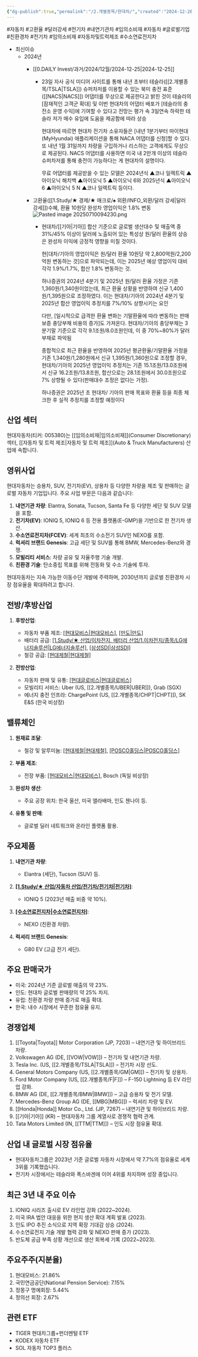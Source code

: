 ```yaml
---
{"dg-publish":true,"permalink":"/2.개별종목/현대차/","created":"2024-12-26T14:54:03.782+09:00","updated":"2025-07-29T21:37:05.443+09:00"}
---
```


#자동차 #고환율 #달러강세 #전기차 #내연기관차 #임의소비재 #자동차 #글로벌기업 #친환경차 #전기차 #임의소비재 #자동차및트럭제조 #수소연료전지차




- 최신이슈
	- 2024년
		- [[0.DAILY Invest/과거/2024/12월/2024-12-25\|2024-12-25]]
			- 23일 자사 공식 미디어 사이트를 통해 내년 초부터 테슬라([[2.개별종목/TSLA\|TSLA]]) 슈퍼차저를 이용할 수 있는 북미 충전 표준([[NACS\|NACS]]) 어댑터를 무상으로 제공한다고 밝힌 것이 테슬라의 [잠재적인 고객군 확대] 및 이번 현대차의 어댑터 배포가 [테슬라의 충전소 운영 수익]에 기여할 수 있다고 전망는 평가 속 3일연속 하락한 테슬라 저가 매수 유입에 도움을 제공함에 따라 상승
			  
			  현대차에 따르면 현대차 전기차 소유자들은 [내년 1분기부터 마이현대(MyHyundai) 애플리케이션을 통해 NACA 어댑터를 신청]할 수 있다. 또 내년 1월 31일까지 차량을 구입하거나 리스하는 고객에게도 무상으로 제공된다. NACS 어댑터를 사용하면 미국 내 2만개 이상의 테슬라 슈퍼차저를 통해 충전이 가능하다는 게 현대차의 설명이다.  
			  
			  무료 어댑터를 제공받을 수 있는 모델은 2024년식 ▲코나 일렉트릭 ▲아이오닉 해치백 ▲아이오닉 5 ▲아이오닉 6와 2025년식 ▲아이오닉 6 ▲아이오닉 5 N ▲코나 일렉트릭 등이다.  
			  
		- 고환율([[1.Study/★ 경제/★ 매크로/♠ 외환/INFO_외환/달러 강세\|달러 강세]])수혜, 환율 10원당 완성차 영업이익은 1.8% 변동![Pasted image 20250710094230.png](/img/user/attachments/Pasted%20image%2020250710094230.png)
			- 현대차/[[기아\|기아]] 합산 기준으로 글로벌 생산대수 및 매출액 중 31%/45% 이상이 달러에 노출되어 있는 특성상 원/달러 환율의 상승은 완성차 이익에 긍정적 영향을 미칠 것이다.
			  
			  현[대차/기아의 영업이익은 원/달러 환율 10원당 약 2,800억원/2,200억원 변동하는 것]으로 파악되는데, 이는 2025년 예상 영업이익 대비 각각 1.9%/1.7%, 합산 1.8% 변동하는 것.
			  
			  하나증권의 2024년 4분기 및 2025년 원/달러 환율 가정은 기존 1,360원/1,340원이었는데, 최근 환율 상황을 반영하여 신규 1,400원/1,395원으로 조정하였다. 이는 현대차/기아의 2024년 4분기 및 2025년 합산 영업이익 추정치를 7%/10% 상향시키는 요인
			  
			  다만, [일시적으로 급격한 환율 변화는 기말환율에 따라 변동하는 판매보증 충당부채 비용의 증가]도 가져온다. 현대차/기아의 충당부채는 3분기말 기준으로 각각 9.1조원/8.0조원인데, 이 중 70%~80%가 달러 부채로 파악됨
			  
			  종합적으로 최근 환율을 반영하여 2025년 평균환율/기말환율 가정을 기존 1,340원/1,280원에서 신규 1,395원/1,360원으로 조정할 경우, 현대차/기아의 2025년 영업이익 추정치는 기존 15.1조원/13.0조원에서 신규 16.2조원/13.8조원, 합산으로는 28.1조원에서 30.0조원으로 7% 상향될 수 있다(판매대수 조정은 없다는 가정). 
			  
			  하나증권은 2025년 초 현대차/ 기아의 판매 목표와 환율 등을 최종 체크한 후 실적 추정치를 조정할 예정이다


## 산업 섹터

현대자동차(티커: 005380)는 [[임의소비재\|임의소비재]](Consumer Discretionary) 섹터, [[자동차 및 트럭 제조\|자동차 및 트럭 제조]](Auto & Truck Manufacturers) 산업에 속합니다.

## 영위사업

현대자동차는 승용차, SUV, 전기차(EV), 상용차 등 다양한 차량을 제조 및 판매하는 글로벌 자동차 기업입니다. 주요 사업 부문은 다음과 같습니다:

1. **내연기관 차량**: Elantra, Sonata, Tucson, Santa Fe 등 다양한 세단 및 SUV 모델을 포함.
2. **전기차(EV)**: IONIQ 5, IONIQ 6 등 전용 플랫폼(E-GMP)을 기반으로 한 전기차 생산.
3. **수소연료전지차(FCEV)**: 세계 최초의 수소전기 SUV인 NEXO를 포함.
4. **럭셔리 브랜드 Genesis**: 고급 세단 및 SUV를 통해 BMW, Mercedes-Benz와 경쟁.
5. **모빌리티 서비스**: 차량 공유 및 자율주행 기술 개발.
6. **친환경 기술**: 탄소중립 목표를 위해 전동화 및 수소 기술에 투자.

현대자동차는 지속 가능한 이동수단 개발에 주력하며, 2030년까지 글로벌 친환경차 시장 점유율을 확대하려고 합니다.

## 전방/후방산업

1. **후방산업**:
    
    - 자동차 부품 제조: [[현대모비스\|현대모비스]](한국), [[만도\|만도]](한국)
    - 배터리 공급: [[1.Study/★ 산업/이차전지, 배터리 산업/1.이차전지/종목/LG에너지솔루션\|LG에너지솔루션]](한국), [[삼성SDI\|삼성SDI]](한국)
    - 철강 공급: [[현대제철\|현대제철]](한국)
2. **전방산업**:
    
    - 자동차 판매 및 유통: [[현대글로비스\|현대글로비스]](한국)
    - 모빌리티 서비스: Uber (US, [[2.개별종목/UBER\|UBER]]), Grab (SGX)
    - 에너지 충전 인프라: ChargePoint (US, [[2.개별종목/CHPT\|CHPT]]), SK E&S (한국 비상장)

## 밸류체인

1. **원재료 조달**:
    
    - 철강 및 알루미늄: [[현대제철\|현대제철]](한국), [[POSCO홀딩스\|POSCO홀딩스]](한국)
    
2. **부품 제조**:
    
    - 전장 부품: [[현대모비스\|현대모비스]](한국), Bosch (독일 비상장)
    
3. **완성차 생산**:
    
    - 주요 공장 위치: 한국 울산, 미국 앨라배마, 인도 첸나이 등.
    
4. **유통 및 판매**:
    
    - 글로벌 딜러 네트워크와 온라인 플랫폼 활용.
    

## 주요제품

1. **내연기관 차량**:
    
    - Elantra (세단), Tucson (SUV) 등.
    
2. **[[1.Study/★ 산업/자동차 산업/전기차/전기차\|전기차]](EV)**:
    
    - IONIQ 5 (2023년 매출 비중 약 10%).
    
3. **[[수소연료전지차\|수소연료전지차]](FCEV)**:
    
    - NEXO (친환경 차량).
    
4. **럭셔리 브랜드 Genesis**:
    
    - G80 EV (고급 전기 세단).
    

## 주요 판매국가

- 미국: 2024년 기준 글로벌 매출의 약 23%.
- 인도: 현대차 글로벌 판매량의 약 25% 차지.
- 유럽: 친환경 차량 판매 증가로 매출 확대.
- 한국: 내수 시장에서 꾸준한 점유율 유지.

## 경쟁업체

1. [[Toyota\|Toyota]] Motor Corporation (JP, 7203) – 내연기관 및 하이브리드 차량.
2. Volkswagen AG (DE, [[VOW\|VOW]]) – 전기차 및 내연기관 차량.
3. Tesla Inc. (US, [[2.개별종목/TSLA\|TSLA]]) – 전기차 시장 선도.
4. General Motors Company (US, [[2.개별종목/GM\|GM]]) – 전기차 및 상용차.
5. Ford Motor Company (US, [[2.개별종목/F\|F]]) – F-150 Lightning 등 EV 라인업 강화.
6. BMW AG (DE, [[2.개별종목/BMW\|BMW]]) – 고급 승용차 및 전기 모델.
7. Mercedes-Benz Group AG (DE, [[MBG\|MBG]]) – 럭셔리 차량 및 EV.
8. [[Honda\|Honda]] Motor Co., Ltd. (JP, 7267) – 내연기관 및 하이브리드 차량.
9. [[기아\|기아]] (KR) – 현대자동차 그룹 계열사로 경쟁적 협력 관계.
10. Tata Motors Limited (IN, [[TTM\|TTM]]) – 인도 시장 점유율 확대.

## 산업 내 글로벌 시장 점유율

- 현대자동차그룹은 2023년 기준 글로벌 자동차 시장에서 약 7.7%의 점유율로 세계 3위를 기록했습니다.
- 전기차 시장에서는 테슬라와 폭스바겐에 이어 4위를 차지하며 성장 중입니다.

## 최근 3년 내 주요 이슈

1. IONIQ 시리즈 출시로 EV 라인업 강화 (2022~2024).
2. 미국 IRA 법안 대응을 위한 현지 생산 확대 계획 발표 (2023).
3. 인도 IPO 추진 소식으로 지역 확장 기대감 상승 (2024).
4. 수소연료전지 기술 개발 협력 강화 및 NEXO 판매 증가 (2023).
5. 반도체 공급 부족 상황 개선으로 생산 회복세 기록 (2022~2023).

## 주요주주(지분율)

1. 현대모비스: 21.86%
2. 국민연금공단(National Pension Service): 7.15%
3. 정몽구 명예회장: 5.44%
4. 정의선 회장: 2.67%

## 관련 ETF

- TIGER 현대차그룹+펀더멘털 ETF
- KODEX 자동차 ETF
- SOL 자동차 TOP3 플러스
